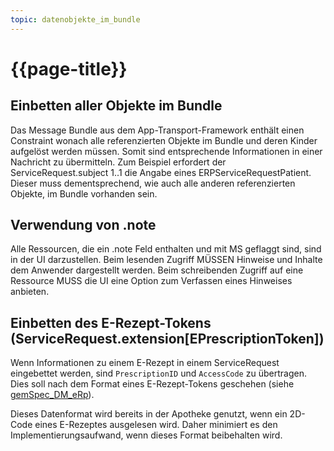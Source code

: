 ```yaml
---
topic: datenobjekte_im_bundle
---
```

# {{page-title}}

## Einbetten aller Objekte im Bundle

Das Message Bundle aus dem App-Transport-Framework enthält einen Constraint wonach alle referenzierten Objekte im Bundle und deren Kinder aufgelöst werden müssen. Somit sind entsprechende Informationen in einer Nachricht zu übermitteln.
Zum Beispiel erfordert der ServiceRequest.subject 1..1 die Angabe eines ERPServiceRequestPatient. Dieser muss dementsprechend, wie auch alle anderen referenzierten Objekte, im Bundle vorhanden sein.

## Verwendung von .note

Alle Ressourcen, die ein .note Feld enthalten und mit MS geflaggt sind, sind in der UI darzustellen. Beim lesenden Zugriff MÜSSEN Hinweise und Inhalte dem Anwender dargestellt werden. Beim schreibenden Zugriff auf eine Ressource MUSS die UI eine Option zum Verfassen eines Hinweises anbieten.

## Einbetten des E-Rezept-Tokens (ServiceRequest.extension[EPrescriptionToken])

Wenn Informationen zu einem E-Rezept in einem ServiceRequest eingebettet werden, sind `PrescriptionID` und `AccessCode` zu übertragen. Dies soll nach dem Format eines E-Rezept-Tokens geschehen (siehe [gemSpec_DM_eRp](https://gemspec.gematik.de/docs/gemSpec/gemSpec_DM_eRp/)).

Dieses Datenformat wird bereits in der Apotheke genutzt, wenn ein 2D-Code eines E-Rezeptes ausgelesen wird. Daher minimiert es den Implementierungsaufwand, wenn dieses Format beibehalten wird.

